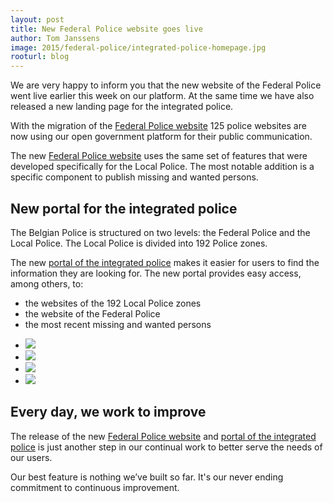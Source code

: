 ```yaml
---
layout: post
title: New Federal Police website goes live
author: Tom Janssens
image: 2015/federal-police/integrated-police-homepage.jpg
rooturl: blog
---
```


We are very happy to inform you that the new website of the Federal Police went live earlier this week on our platform.
At the same time we have also released a new landing page for the integrated police.

With the migration of the [Federal Police website](http://www.politie.be/fed/nl) 125 police websites are now using our open government platform for their public communication.

The new [Federal Police website](http://www.politie.be/fed/nl) uses the same set of features that were developed specifically for the Local Police.
The most notable addition is a specific component to publish missing and wanted persons.

## New portal for the integrated police

The Belgian Police is structured on two levels: the Federal Police and the Local Police. The Local Police is divided into 192 Police zones.

The new [portal of the integrated police](http://www.politie.be) makes it easier for users to find the information they are looking for. The new portal provides easy access, among others, to:

- the websites of the 192 Local Police zones
- the website of the Federal Police
- the most recent missing and wanted persons

<ul class="gallery">
    <li class="gallery__item">
        <a class="thumbnail" href="{{site.url}}/images/blog/2015/federal-police/macbook.jpg" data-gallery="enabled">
            <img src="{{site.url}}/images/blog/2015/federal-police/macbook.jpg" />
        </a>
    </li>
    <li class="gallery__item">
        <a class="thumbnail" href="{{site.url}}/images/blog/2015/federal-police/ipad2.jpg" data-gallery="enabled">
            <img src="{{site.url}}/images/blog/2015/federal-police/ipad2.jpg" />
        </a>
    </li>
    <li class="gallery__item">
        <a class="thumbnail" href="{{site.url}}/images/blog/2015/federal-police/nexus5.jpg" data-gallery="enabled">
            <img src="{{site.url}}/images/blog/2015/federal-police/nexus5.jpg" />
        </a>
    </li>
    <li class="gallery__item">
        <a class="thumbnail" href="{{site.url}}/images/blog/2015/federal-police/ipad.jpg" data-gallery="enabled">
            <img src="{{site.url}}/images/blog/2015/federal-police/ipad.jpg" />
        </a>
    </li>
</ul>

## Every day, we work to improve

The release of the new [Federal Police website](http://www.politie.be/fed/nl) and [portal of the integrated police](http://www.politie.be) is just another step in our continual work to better serve the needs of our users.

Our best feature is nothing we’ve built so far. It's our never ending commitment to continuous improvement.
